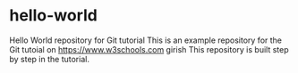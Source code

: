 # hello-world
Hello World repository for Git tutorial
This is an example repository for the Git tutoial on https://www.w3schools.com
girish
This repository is built step by step in the tutorial.
